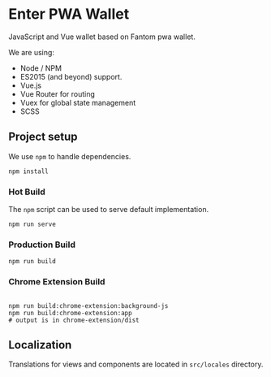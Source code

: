 # Enter PWA Wallet

JavaScript and Vue wallet based on Fantom pwa wallet.

We are using:
* Node / NPM
* ES2015 (and beyond) support.
* Vue.js
* Vue Router for routing
* Vuex for global state management
* SCSS

## Project setup

We use `npm` to handle dependencies.

```shell
npm install
```

### Hot Build

The `npm` script can be used to serve default implementation.

```shell
npm run serve
```

### Production Build

```shell
npm run build
```

### Chrome Extension Build

```shell

npm run build:chrome-extension:background-js
npm run build:chrome-extension:app
# output is in chrome-extension/dist
```

## Localization

Translations for views and components are located in `src/locales` directory.

